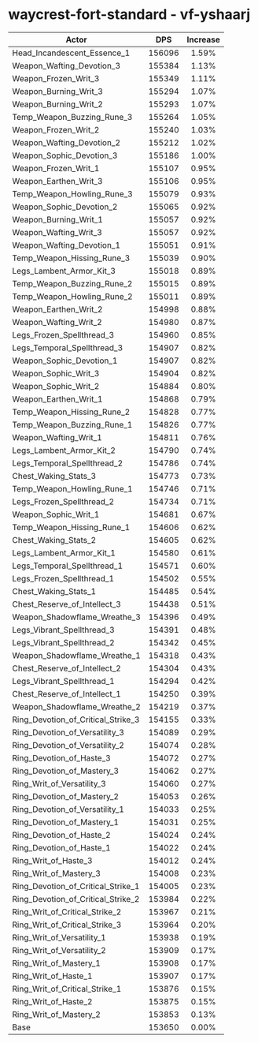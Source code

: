 # waycrest-fort-standard - vf-yshaarj
| Actor | DPS | Increase |
|---|:---:|:---:|
|Head_Incandescent_Essence_1|156096|1.59%|
|Weapon_Wafting_Devotion_3|155384|1.13%|
|Weapon_Frozen_Writ_3|155349|1.11%|
|Weapon_Burning_Writ_3|155294|1.07%|
|Weapon_Burning_Writ_2|155293|1.07%|
|Temp_Weapon_Buzzing_Rune_3|155264|1.05%|
|Weapon_Frozen_Writ_2|155240|1.03%|
|Weapon_Wafting_Devotion_2|155212|1.02%|
|Weapon_Sophic_Devotion_3|155186|1.00%|
|Weapon_Frozen_Writ_1|155107|0.95%|
|Weapon_Earthen_Writ_3|155106|0.95%|
|Temp_Weapon_Howling_Rune_3|155079|0.93%|
|Weapon_Sophic_Devotion_2|155065|0.92%|
|Weapon_Burning_Writ_1|155057|0.92%|
|Weapon_Wafting_Writ_3|155057|0.92%|
|Weapon_Wafting_Devotion_1|155051|0.91%|
|Temp_Weapon_Hissing_Rune_3|155039|0.90%|
|Legs_Lambent_Armor_Kit_3|155018|0.89%|
|Temp_Weapon_Buzzing_Rune_2|155015|0.89%|
|Temp_Weapon_Howling_Rune_2|155011|0.89%|
|Weapon_Earthen_Writ_2|154998|0.88%|
|Weapon_Wafting_Writ_2|154980|0.87%|
|Legs_Frozen_Spellthread_3|154960|0.85%|
|Legs_Temporal_Spellthread_3|154907|0.82%|
|Weapon_Sophic_Devotion_1|154907|0.82%|
|Weapon_Sophic_Writ_3|154904|0.82%|
|Weapon_Sophic_Writ_2|154884|0.80%|
|Weapon_Earthen_Writ_1|154868|0.79%|
|Temp_Weapon_Hissing_Rune_2|154828|0.77%|
|Temp_Weapon_Buzzing_Rune_1|154826|0.77%|
|Weapon_Wafting_Writ_1|154811|0.76%|
|Legs_Lambent_Armor_Kit_2|154790|0.74%|
|Legs_Temporal_Spellthread_2|154786|0.74%|
|Chest_Waking_Stats_3|154773|0.73%|
|Temp_Weapon_Howling_Rune_1|154746|0.71%|
|Legs_Frozen_Spellthread_2|154734|0.71%|
|Weapon_Sophic_Writ_1|154681|0.67%|
|Temp_Weapon_Hissing_Rune_1|154606|0.62%|
|Chest_Waking_Stats_2|154605|0.62%|
|Legs_Lambent_Armor_Kit_1|154580|0.61%|
|Legs_Temporal_Spellthread_1|154571|0.60%|
|Legs_Frozen_Spellthread_1|154502|0.55%|
|Chest_Waking_Stats_1|154485|0.54%|
|Chest_Reserve_of_Intellect_3|154438|0.51%|
|Weapon_Shadowflame_Wreathe_3|154396|0.49%|
|Legs_Vibrant_Spellthread_3|154391|0.48%|
|Legs_Vibrant_Spellthread_2|154342|0.45%|
|Weapon_Shadowflame_Wreathe_1|154318|0.43%|
|Chest_Reserve_of_Intellect_2|154304|0.43%|
|Legs_Vibrant_Spellthread_1|154294|0.42%|
|Chest_Reserve_of_Intellect_1|154250|0.39%|
|Weapon_Shadowflame_Wreathe_2|154219|0.37%|
|Ring_Devotion_of_Critical_Strike_3|154155|0.33%|
|Ring_Devotion_of_Versatility_3|154089|0.29%|
|Ring_Devotion_of_Versatility_2|154074|0.28%|
|Ring_Devotion_of_Haste_3|154072|0.27%|
|Ring_Devotion_of_Mastery_3|154062|0.27%|
|Ring_Writ_of_Versatility_3|154060|0.27%|
|Ring_Devotion_of_Mastery_2|154053|0.26%|
|Ring_Devotion_of_Versatility_1|154033|0.25%|
|Ring_Devotion_of_Mastery_1|154031|0.25%|
|Ring_Devotion_of_Haste_2|154024|0.24%|
|Ring_Devotion_of_Haste_1|154022|0.24%|
|Ring_Writ_of_Haste_3|154012|0.24%|
|Ring_Writ_of_Mastery_3|154008|0.23%|
|Ring_Devotion_of_Critical_Strike_1|154005|0.23%|
|Ring_Devotion_of_Critical_Strike_2|153984|0.22%|
|Ring_Writ_of_Critical_Strike_2|153967|0.21%|
|Ring_Writ_of_Critical_Strike_3|153964|0.20%|
|Ring_Writ_of_Versatility_1|153938|0.19%|
|Ring_Writ_of_Versatility_2|153909|0.17%|
|Ring_Writ_of_Mastery_1|153908|0.17%|
|Ring_Writ_of_Haste_1|153907|0.17%|
|Ring_Writ_of_Critical_Strike_1|153876|0.15%|
|Ring_Writ_of_Haste_2|153875|0.15%|
|Ring_Writ_of_Mastery_2|153853|0.13%|
|Base|153650|0.00%|
